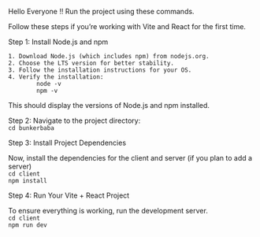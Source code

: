 Hello Everyone !!
Run the project using these commands.

Follow these steps if you’re working with Vite and React for the first time.

Step 1: Install Node.js and npm

   	1. Download Node.js (which includes npm) from nodejs.org.
	2. Choose the LTS version for better stability.
	3. Follow the installation instructions for your OS.
	4. Verify the installation:
          	node -v
          	npm -v
   	
This should display the versions of Node.js and npm installed.

Step 2: Navigate to the project directory:
<br>
 `cd bunkerbaba`

Step 3: Install Project Dependencies

Now, install the dependencies for the client and server (if you plan to add a server)<br>
        `cd client` <br>
        `npm install`

Step 4: Run Your Vite + React Project

To ensure everything is working, run the development server.<br>
       `cd client`<br>
        `npm run dev`


